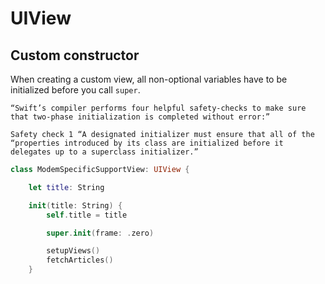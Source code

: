# UIView

## Custom constructor

When creating a custom view, all non-optional variables have to be initialized before you call `super`.

	“Swift’s compiler performs four helpful safety-checks to make sure that two-phase initialization is completed without error:”

	Safety check 1 “A designated initializer must ensure that all of the “properties introduced by its class are initialized before it delegates up to a superclass initializer.”	

```swift
class ModemSpecificSupportView: UIView {

    let title: String

    init(title: String) {
        self.title = title

        super.init(frame: .zero)

        setupViews()
        fetchArticles()
    }
```

